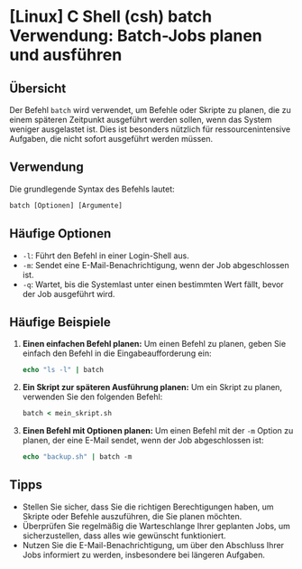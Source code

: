 # [Linux] C Shell (csh) batch Verwendung: Batch-Jobs planen und ausführen

## Übersicht
Der Befehl `batch` wird verwendet, um Befehle oder Skripte zu planen, die zu einem späteren Zeitpunkt ausgeführt werden sollen, wenn das System weniger ausgelastet ist. Dies ist besonders nützlich für ressourcenintensive Aufgaben, die nicht sofort ausgeführt werden müssen.

## Verwendung
Die grundlegende Syntax des Befehls lautet:

```csh
batch [Optionen] [Argumente]
```

## Häufige Optionen
- `-l`: Führt den Befehl in einer Login-Shell aus.
- `-m`: Sendet eine E-Mail-Benachrichtigung, wenn der Job abgeschlossen ist.
- `-q`: Wartet, bis die Systemlast unter einen bestimmten Wert fällt, bevor der Job ausgeführt wird.

## Häufige Beispiele

1. **Einen einfachen Befehl planen:**
   Um einen Befehl zu planen, geben Sie einfach den Befehl in die Eingabeaufforderung ein:
   ```csh
   echo "ls -l" | batch
   ```

2. **Ein Skript zur späteren Ausführung planen:**
   Um ein Skript zu planen, verwenden Sie den folgenden Befehl:
   ```csh
   batch < mein_skript.sh
   ```

3. **Einen Befehl mit Optionen planen:**
   Um einen Befehl mit der `-m` Option zu planen, der eine E-Mail sendet, wenn der Job abgeschlossen ist:
   ```csh
   echo "backup.sh" | batch -m
   ```

## Tipps
- Stellen Sie sicher, dass Sie die richtigen Berechtigungen haben, um Skripte oder Befehle auszuführen, die Sie planen möchten.
- Überprüfen Sie regelmäßig die Warteschlange Ihrer geplanten Jobs, um sicherzustellen, dass alles wie gewünscht funktioniert.
- Nutzen Sie die E-Mail-Benachrichtigung, um über den Abschluss Ihrer Jobs informiert zu werden, insbesondere bei längeren Aufgaben.